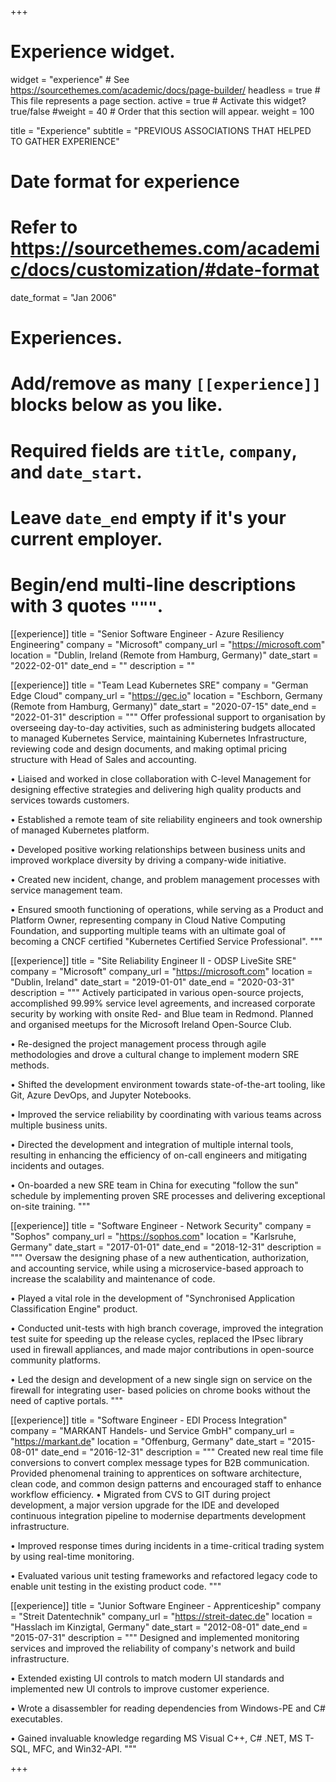 +++
# Experience widget.
widget = "experience"  # See https://sourcethemes.com/academic/docs/page-builder/
headless = true  # This file represents a page section.
active = true  # Activate this widget? true/false
#weight = 40  # Order that this section will appear.
weight = 100

title = "Experience"
subtitle = "PREVIOUS ASSOCIATIONS THAT HELPED TO GATHER EXPERIENCE"

# Date format for experience
#   Refer to https://sourcethemes.com/academic/docs/customization/#date-format
date_format = "Jan 2006"

# Experiences.
#   Add/remove as many `[[experience]]` blocks below as you like.
#   Required fields are `title`, `company`, and `date_start`.
#   Leave `date_end` empty if it's your current employer.
#   Begin/end multi-line descriptions with 3 quotes `"""`.
[[experience]]
  title = "Senior Software Engineer - Azure Resiliency Engineering"
  company = "Microsoft"
  company_url = "https://microsoft.com"
  location = "Dublin, Ireland (Remote from Hamburg, Germany)"
  date_start = "2022-02-01"
  date_end = ""
  description = ""

[[experience]]
  title = "Team Lead Kubernetes SRE"
  company = "German Edge Cloud"
  company_url = "https://gec.io"
  location = "Eschborn, Germany (Remote from Hamburg, Germany)"
  date_start = "2020-07-15"
  date_end = "2022-01-31"
  description = """
  Offer professional support to organisation by overseeing day-to-day activities, such as administering budgets allocated to managed Kubernetes Service, maintaining Kubernetes Infrastructure, reviewing code and design documents, and making optimal pricing structure with Head of Sales and accounting.

  • Liaised and worked in close collaboration with C-level Management for designing effective strategies and delivering high quality products and services towards customers.
  
  • Established a remote team of site reliability engineers and took ownership of managed Kubernetes platform.
  
  • Developed positive working relationships between business units and improved workplace diversity by driving a company-wide initiative.
  
  • Created new incident, change, and problem management processes with service management team.
  
  • Ensured smooth functioning of operations, while serving as a Product and Platform Owner, representing company in Cloud Native Computing Foundation, and supporting multiple teams with an ultimate goal of becoming a CNCF certified "Kubernetes Certified Service Professional".
  """

[[experience]]
  title = "Site Reliability Engineer II - ODSP LiveSite SRE"
  company = "Microsoft"
  company_url = "https://microsoft.com"
  location = "Dublin, Ireland"
  date_start = "2019-01-01"
  date_end = "2020-03-31"
  description = """
  Actively participated in various open-source projects, accomplished 99.99% service level agreements, and increased corporate security by working with onsite Red- and Blue team in Redmond. Planned and organised meetups for the Microsoft Ireland Open-Source Club.

  • Re-designed the project management process through agile methodologies and drove a cultural change to implement modern SRE methods.

  • Shifted the development environment towards state-of-the-art tooling, like Git, Azure DevOps, and Jupyter Notebooks.

  • Improved the service reliability by coordinating with various teams across multiple business units.

  • Directed the development and integration of multiple internal tools, resulting in enhancing the efficiency of on-call engineers and mitigating incidents and outages.
  
  • On-boarded a new SRE team in China for executing "follow the sun" schedule by implementing proven SRE processes and delivering exceptional on-site training.
  """

[[experience]]
  title = "Software Engineer - Network Security"
  company = "Sophos"
  company_url = "https://sophos.com"
  location = "Karlsruhe, Germany"
  date_start = "2017-01-01"
  date_end = "2018-12-31"
  description = """
  Oversaw the designing phase of a new authentication, authorization, and accounting service, while using a
  microservice-based approach to increase the scalability and maintenance of code.

  • Played a vital role in the development of "Synchronised Application Classification Engine" product.

  • Conducted unit-tests with high branch coverage, improved the integration test suite for speeding up the release cycles, replaced the IPsec library used in firewall appliances, and made major contributions in open-source community platforms.

  • Led the design and development of a new single sign on service on the firewall for integrating user- based policies on chrome books without the need of captive portals.
  """
  
[[experience]]
  title = "Software Engineer - EDI Process Integration"
  company = "MARKANT Handels- und Service GmbH"
  company_url = "https://markant.de"
  location = "Offenburg, Germany"
  date_start = "2015-08-01"
  date_end = "2016-12-31"
  description = """
  Created new real time file conversions to convert complex message types for B2B communication. Provided phenomenal training to apprentices on software architecture, clean code, and common design patterns and encouraged staff to enhance workflow efficiency.
  • Migrated from CVS to GIT during project development, a major version upgrade for the IDE and developed continuous integration pipeline to modernise departments development infrastructure.

  • Improved response times during incidents in a time-critical trading system by using real-time monitoring.

  • Evaluated various unit testing frameworks and refactored legacy code to enable unit testing in the existing product code.
  """

[[experience]]
  title = "Junior Software Engineer - Apprenticeship"
  company = "Streit Datentechnik"
  company_url = "https://streit-datec.de"
  location = "Hasslach im Kinzigtal, Germany"
  date_start = "2012-08-01"
  date_end = "2015-07-31"
  description = """
  Designed and implemented monitoring services and improved the reliability of company's network and build infrastructure.
  
  • Extended existing UI controls to match modern UI standards and implemented new UI controls to improve customer experience.

  • Wrote a disassembler for reading dependencies from Windows-PE and C# executables.

  • Gained invaluable knowledge regarding MS Visual C++, C# .NET, MS T-SQL, MFC, and Win32-API.
  """

+++

